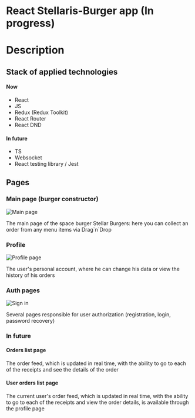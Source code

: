 # React Stellaris-Burger app (In progress)

# Description

## Stack of applied technologies 

#### Now

- React
- JS
- Redux (Redux Toolkit)
- React Router
- React DND

#### In future

- TS
- Websocket
- React testing library / Jest

## Pages

### Main page (burger constructor)

![Main page](https://code.s3.yandex.net/React/imageGallery_1.jpg)

The main page of the space burger Stellar Burgers: here you can collect an order from any menu items via
Drag\`n\`Drop

### Profile

![Profile page](https://pictures.s3.yandex.net/resources/PCCWF-1682_5_profile_1673531479.png)

The user's personal account, where he can change his data or view the history of his orders

### Auth pages

![Sign in](https://pictures.s3.yandex.net/resources/auth_1673531306.png)

Several pages responsible for user authorization (registration, login, password recovery)


### In future

#### Orders list page

The order feed, which is updated in real time, with the ability to go to each of the receipts and see
the details of the order

#### User orders list page

The current user's order feed, which is updated in real time, with the ability to go to each of the receipts and view
the order details, is available through the profile page



